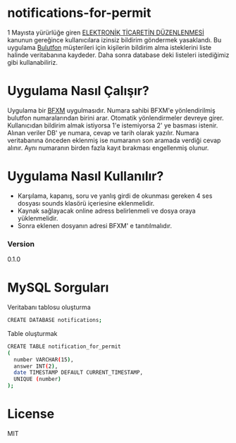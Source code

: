 # notifications-for-permit

1 Mayısta yürürlüğe giren [ELEKTRONİK TİCARETİN DÜZENLENMESİ](http://www.resmigazete.gov.tr/eskiler/2014/11/20141105-1.htm) kanunun gereğince kullanıcılara izinsiz bildirim göndermek yasaklandı.
Bu uygulama [Bulutfon](bulutfon.com) müşterileri için kişilerin bildirim alma isteklerini liste halinde veritabanına kaydeder. Daha sonra database deki listeleri istediğimiz gibi kullanabiliriz.

# Uygulama Nasıl Çalışır?

Uygulama bir [BFXM](https://github.com/bulutfon/documents/tree/master/BFXM) uygulmasıdır. Numara sahibi BFXM'e yönlendirilmiş bulutfon numaralarından birini arar. Otomatik yönlendirmeler devreye girer.
Kullanıcıdan bildirim almak istiyorsa 1'e istemiyorsa 2' ye basması istenir. Alınan veriler DB' ye numara, cevap ve tarih olarak yazılır.
Numara veritabanına önceden eklenmiş ise numaranın son aramada verdiği cevap alınır. Aynı numaranın birden fazla kayıt bırakması engellenmiş olunur.

# Uygulama Nasıl Kullanılır?

- Karşılama, kapanış, soru ve yanlış girdi de okunması gereken 4 ses dosyası sounds klasörü içeriesine eklenmelidir.
- Kaynak sağlayacak online adress belirlenmeli ve dosya oraya yüklenmelidir.
- Sonra eklenen dosyanın adresi BFXM' e tanıtılmalıdır.

### Version

0.1.0

# MySQL Sorguları

Veritabanı tablosu oluşturma

```sh
CREATE DATABASE notifications;
```
Table oluşturmak
```sh
CREATE TABLE notification_for_permit
(
  number VARCHAR(15),
  answer INT(2),
  date TIMESTAMP DEFAULT CURRENT_TIMESTAMP,
  UNIQUE (number)
);
```

# License

MIT
